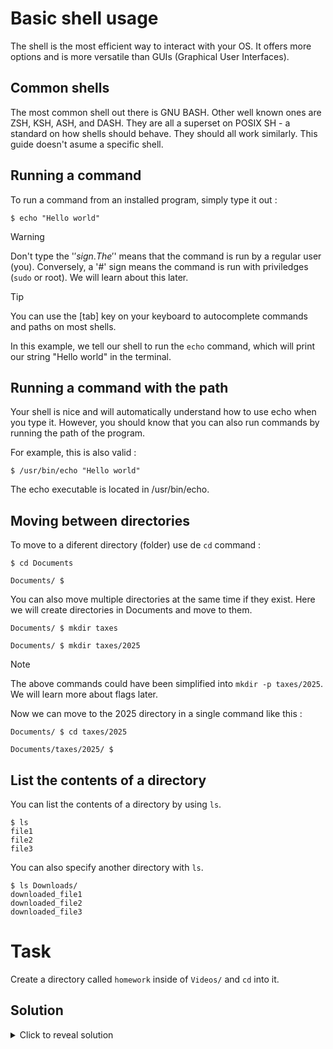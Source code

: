 # Basic shell usage

The shell is the most efficient way to interact with your OS. It offers more options and is more versatile than GUIs (Graphical User Interfaces).

## Common shells

The most common shell out there is GNU BASH. Other well known ones are ZSH, KSH, ASH, and DASH. They are all a superset on POSIX SH - a standard on how shells should behave. They should all work similarly. This guide doesn't asume a specific shell.

## Running a command

To run a command from an installed program, simply type it out :

```
$ echo "Hello world"
```

> [!WARNING]
> Don't type the '$' sign. The '$' means that the command is run by a regular user (you). Conversely, a '#' sign means the command is run with priviledges (```sudo``` or root). We will learn about this later.

> [!TIP]
> You can use the [tab] key on your keyboard to autocomplete commands and paths on most shells.

In this example, we tell our shell to run the ```echo``` command, which will print our string "Hello world" in the terminal.

## Running a command with the path

Your shell is nice and will automatically understand how to use echo when you type it. However, you should know that you can also run commands by running the path of the program.

For example, this is also valid :

```
$ /usr/bin/echo "Hello world"
```

The echo executable is located in /usr/bin/echo.

## Moving between directories

To move to a diferent directory (folder) use de ```cd``` command :

```
$ cd Documents
```

```
Documents/ $
```

You can also move multiple directories at the same time if they exist. Here we will create directories in Documents and move to them.

```
Documents/ $ mkdir taxes
```

```
Documents/ $ mkdir taxes/2025
```

> [!NOTE]
> The above commands could have been simplified into ```mkdir -p taxes/2025```. We will learn more about flags later.

Now we can move to the 2025 directory in a single command like this :

```
Documents/ $ cd taxes/2025
```

```
Documents/taxes/2025/ $
```

## List the contents of a directory

You can list the contents of a directory by using ```ls```.

```
$ ls
file1
file2
file3
```

You can also specify another directory with ```ls```.

```
$ ls Downloads/
downloaded_file1
downloaded_file2
downloaded_file3
```

# Task

Create a directory called ```homework``` inside of ```Videos/``` and ```cd``` into it. 

## Solution

<details>
    <summary>Click to reveal solution</summary>

    $ mkdir Videos/homework

    $ cd Videos/homework
</details>
